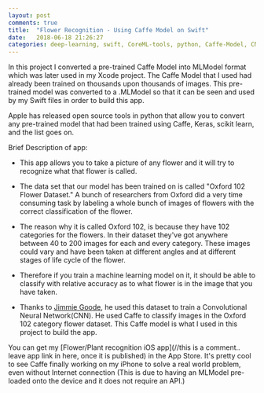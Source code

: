 ```yaml
---
layout: post
comments: true
title:  "Flower Recognition - Using Caffe Model on Swift"
date:   2018-06-18 21:26:27
categories: deep-learning, swift, CoreML-tools, python, Caffe-Model, CNN, MLModel, IOS, mobile, AI
---
```


In this project I converted a pre-trained Caffe Model into MLModel format which was later used in my Xcode project.
The Caffe Model that I used had already been trained on thousands upon thousands of images. This pre-trained model was converted to a .MLModel so that it can be seen and used by my Swift files in order to build this app.

Apple has released open source tools in python that allow you to convert any pre-trained model that had been trained using Caffe, Keras, scikit learn, and the list goes on.

Brief Description of app:

* This app allows you to take a picture of any flower and it will try to recognize what that flower is called.

* The data set that our model has been trained on is called "Oxford 102 Flower Dataset."
A bunch of researchers from Oxford did a very time consuming task by labeling a whole bunch of images of flowers with the correct classification of the flower.

* The reason why it is called Oxford 102, is because they have 102 categories for the flowers.
In their dataset they've got anywhere between 40 to 200 images for each and every category.
These images could vary and have been taken at different angles and at different stages of life cycle of the flower.

* Therefore if you train a machine learning model on it, it should be able to classify with relative accuracy as to what flower is in the image that you have taken.

* Thanks to [Jimmie Goode](https://github.com/jimgoo/caffe-oxford102), he used this dataset to train a Convolutional Neural Network(CNN). He used Caffe to classify images in the Oxford 102 category flower dataset. This Caffe model is what I used in this project to build the app.

You can get my [Flower/Plant recognition iOS app](//this is a comment.. leave app link in here, once it is published) in the App Store.
It's pretty cool to see Caffe finally working on my iPhone to solve a real world problem, even without Internet connection (This is due to having an MLModel pre-loaded onto the device and it does not require an API.)
